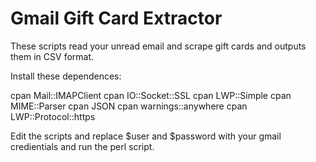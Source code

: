 # Gmail Gift Card Extractor

These scripts read your unread email and scrape gift cards and outputs them in CSV format.

Install these dependences:

cpan Mail::IMAPClient
cpan IO::Socket::SSL
cpan LWP::Simple
cpan MIME::Parser
cpan JSON
cpan warnings::anywhere
cpan LWP::Protocol::https

Edit the scripts and replace $user and $password with your gmail credientials and run the perl script.

